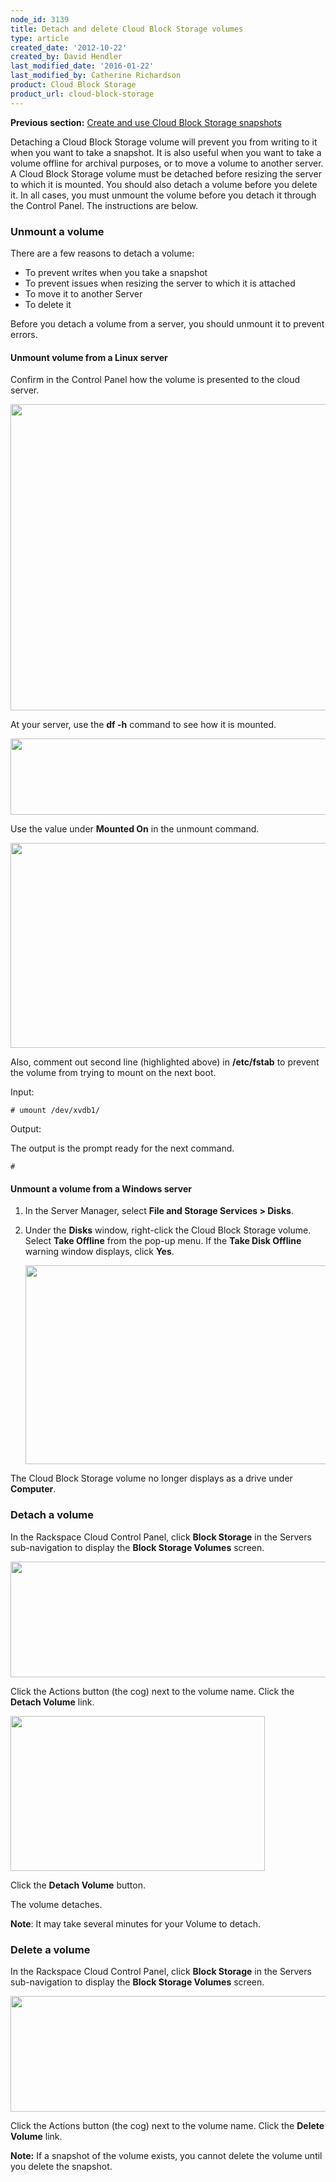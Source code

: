 ```yaml
---
node_id: 3139
title: Detach and delete Cloud Block Storage volumes
type: article
created_date: '2012-10-22'
created_by: David Hendler
last_modified_date: '2016-01-22'
last_modified_by: Catherine Richardson
product: Cloud Block Storage
product_url: cloud-block-storage
---
```


**Previous section:** [Create and use Cloud Block Storage
snapshots](/how-to/create-and-use-cloud-block-storage-snapshots)

Detaching a Cloud Block Storage volume will prevent you from writing to
it when you want to take a snapshot. It is also useful when you want to
take a volume offline for archival purposes, or to move a volume to
another server. A Cloud Block Storage volume must be detached before
resizing the server to which it is mounted. You should also detach a
volume before you delete it. In all cases, you must unmount the volume
before you detach it through the Control Panel. The instructions are
below.



### Unmount a volume

There are a few reasons to detach a volume:

-   To prevent writes when you take a snapshot
-   To prevent issues when resizing the server to which it is attached
-   To move it to another Server
-   To delete it

Before you detach a volume from a server, you should unmount it to
prevent errors.

#### Unmount volume from a Linux server

Confirm in the Control Panel how the volume is presented to the cloud
server.

<img src="https://8026b2e3760e2433679c-fffceaebb8c6ee053c935e8915a3fbe7.ssl.cf2.rackcdn.com/field/image/cbs_location3_0.png" width="764" height="490" />

At your server, use the **df -h** command to see how it is mounted.

<img src="https://8026b2e3760e2433679c-fffceaebb8c6ee053c935e8915a3fbe7.ssl.cf2.rackcdn.com/field/image/mount_point.png" width="571" height="122" />

Use the value under **Mounted On** in the unmount command.

<img src="https://8026b2e3760e2433679c-fffceaebb8c6ee053c935e8915a3fbe7.ssl.cf2.rackcdn.com/field/image/fstab2_0.png" width="883" height="328" />

Also, comment out second line (highlighted above) in **/etc/fstab** to
prevent the volume from trying to mount on the next boot.

Input:

    # umount /dev/xvdb1/

Output:

The output is the prompt ready for the next command.

    #

#### Unmount a volume from a Windows server

1.  In the Server Manager, select **File and Storage Services &gt; Disks**.
2.  Under the **Disks** window, right-click the Cloud Block
    Storage volume. Select **Take Offline** from the pop-up menu. If the
    **Take Disk Offline** warning window displays, click **Yes**.

    <img src="https://8026b2e3760e2433679c-fffceaebb8c6ee053c935e8915a3fbe7.ssl.cf2.rackcdn.com/field/image/win_bringoffline_0.jpeg" width="644" height="318" />

The Cloud Block Storage volume no longer displays as a drive under
**Computer**.



### Detach a volume

In the Rackspace Cloud Control Panel, click **Block Storage** in the
Servers sub-navigation to display the **Block Storage Volumes** screen.

<img src="https://8026b2e3760e2433679c-fffceaebb8c6ee053c935e8915a3fbe7.ssl.cf2.rackcdn.com/field/image/cbs_detachvolume_0.jpeg" width="681" height="185" />

Click the Actions button (the cog) next to the volume name. Click the
**Detach Volume** link.

<img src="https://8026b2e3760e2433679c-fffceaebb8c6ee053c935e8915a3fbe7.ssl.cf2.rackcdn.com/field/image/cbs_detachvolume2_0.jpeg" width="407" height="248" />

Click the **Detach Volume** button.

The volume detaches.

**Note**: It may take several minutes for your Volume to detach.



### Delete a volume

In the Rackspace Cloud Control Panel, click **Block Storage** in the
Servers sub-navigation to display the **Block Storage Volumes** screen.

<img src="https://8026b2e3760e2433679c-fffceaebb8c6ee053c935e8915a3fbe7.ssl.cf2.rackcdn.com/field/image/cbs_detachvolume3.jpeg" width="681" height="185" />

Click the Actions button (the cog) next to the volume name. Click the
**Delete Volume** link.

**Note:** If a snapshot of the volume exists, you cannot delete the
volume until you delete the snapshot.
